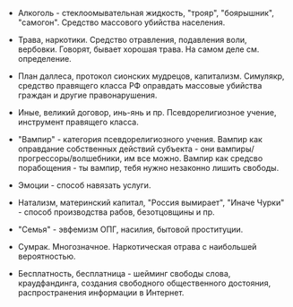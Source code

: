 - Алкоголь - стеклоомывательная жидкость, "трояр", "боярышник", "самогон".
Средство массового убийства населения.

- Трава, наркотики. Средство отравления, подавления воли, вербовки. Говорят, бывает хорошая трава. На самом деле см. определение.

- План даллеса, протокол сионских мудрецов, капитализм.
Симулякр, средство правящего класса РФ оправдать массовые убийства граждан и другие правонарушения.

- Иные, великий договор, инь-янь и пр. Псевдорелигиозное учение, инструмент правящего класса.

- "Вампир" - категория псевдорелигиозного учения. Вампир как оправдание собственных действий субъекта - они вампиры/прогрессоры/волшебники, им все можно. Вампир как средсво порабощения - ты вампир, тебя нужно незаконно лишить свободы.

- Эмоции - способ навязать услуги. 

- Натализм, материнский капитал, "Россия вымирает", "Иначе Чурки" - способ производства рабов, безотцовщины и пр.

- "Семья" - эвфемизм ОПГ, насилия, бытовой проституции. 

- Сумрак. Многозначное. Наркотическая отрава с наибольшей вероятностью.

- Бесплатность, бесплатница - шейминг свободы слова, краудфандинга, создания свободного общественного достояния, распространения информации в Интернет.
